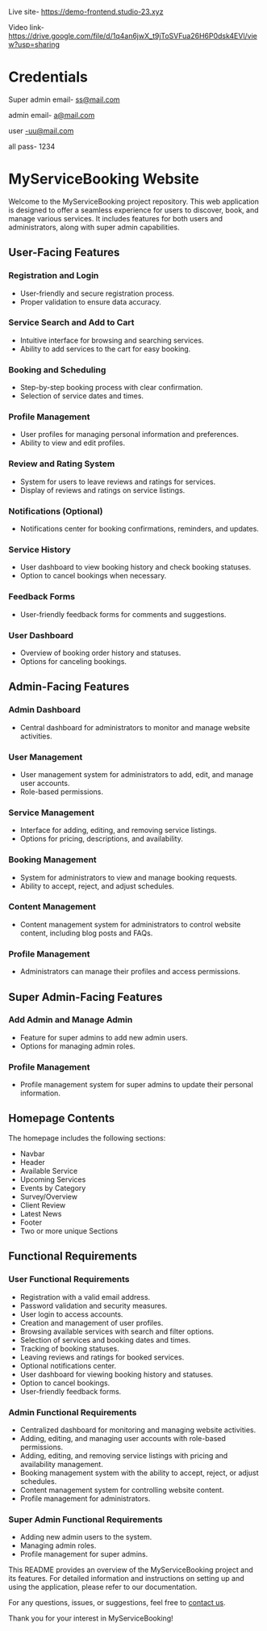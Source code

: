 Live site- https://demo-frontend.studio-23.xyz

Video link-https://drive.google.com/file/d/1q4an6jwX_t9jToSVFua26H6P0dsk4EVl/view?usp=sharing


# Credentials

Super admin email- ss@mail.com

admin email- a@mail.com

user -uu@mail.com

all pass- 1234

# MyServiceBooking Website

Welcome to the MyServiceBooking project repository. This web application is designed to offer a seamless experience for users to discover, book, and manage various services. It includes features for both users and administrators, along with super admin capabilities.

## User-Facing Features

### Registration and Login

-   User-friendly and secure registration process.
-   Proper validation to ensure data accuracy.

### Service Search and Add to Cart

-   Intuitive interface for browsing and searching services.
-   Ability to add services to the cart for easy booking.

### Booking and Scheduling

-   Step-by-step booking process with clear confirmation.
-   Selection of service dates and times.

### Profile Management

-   User profiles for managing personal information and preferences.
-   Ability to view and edit profiles.

### Review and Rating System

-   System for users to leave reviews and ratings for services.
-   Display of reviews and ratings on service listings.

### Notifications (Optional)

-   Notifications center for booking confirmations, reminders, and updates.

### Service History

-   User dashboard to view booking history and check booking statuses.
-   Option to cancel bookings when necessary.

### Feedback Forms

-   User-friendly feedback forms for comments and suggestions.

### User Dashboard

-   Overview of booking order history and statuses.
-   Options for canceling bookings.

## Admin-Facing Features

### Admin Dashboard

-   Central dashboard for administrators to monitor and manage website activities.

### User Management

-   User management system for administrators to add, edit, and manage user accounts.
-   Role-based permissions.

### Service Management

-   Interface for adding, editing, and removing service listings.
-   Options for pricing, descriptions, and availability.

### Booking Management

-   System for administrators to view and manage booking requests.
-   Ability to accept, reject, and adjust schedules.

### Content Management

-   Content management system for administrators to control website content, including blog posts and FAQs.

### Profile Management

-   Administrators can manage their profiles and access permissions.

## Super Admin-Facing Features

### Add Admin and Manage Admin

-   Feature for super admins to add new admin users.
-   Options for managing admin roles.

### Profile Management

-   Profile management system for super admins to update their personal information.

## Homepage Contents

The homepage includes the following sections:

-   Navbar
-   Header
-   Available Service
-   Upcoming Services
-   Events by Category
-   Survey/Overview
-   Client Review
-   Latest News
-   Footer
-   Two or more unique Sections

## Functional Requirements

### User Functional Requirements

-   Registration with a valid email address.
-   Password validation and security measures.
-   User login to access accounts.
-   Creation and management of user profiles.
-   Browsing available services with search and filter options.
-   Selection of services and booking dates and times.
-   Tracking of booking statuses.
-   Leaving reviews and ratings for booked services.
-   Optional notifications center.
-   User dashboard for viewing booking history and statuses.
-   Option to cancel bookings.
-   User-friendly feedback forms.

### Admin Functional Requirements

-   Centralized dashboard for monitoring and managing website activities.
-   Adding, editing, and managing user accounts with role-based permissions.
-   Adding, editing, and removing service listings with pricing and availability management.
-   Booking management system with the ability to accept, reject, or adjust schedules.
-   Content management system for controlling website content.
-   Profile management for administrators.

### Super Admin Functional Requirements

-   Adding new admin users to the system.
-   Managing admin roles.
-   Profile management for super admins.

This README provides an overview of the MyServiceBooking project and its features. For detailed information and instructions on setting up and using the application, please refer to our documentation.

For any questions, issues, or suggestions, feel free to [contact us](mailto:contact@example.com).

Thank you for your interest in MyServiceBooking!

